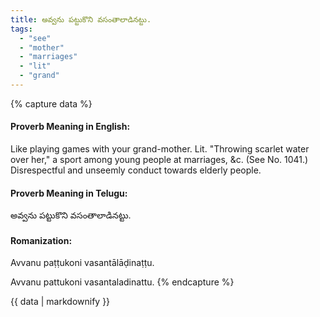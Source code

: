 ```yaml
---
title: అవ్వను పట్టుకొని వసంతాలాడినట్టు.
tags:
  - "see"
  - "mother"
  - "marriages"
  - "lit"
  - "grand"
---
```


{% capture data %}
#### Proverb Meaning in English:
Like playing games with your grand-mother.
Lit. "Throwing scarlet water over her," a sport among young people at marriages, &c.
(See No. 1041.)
Disrespectful and unseemly conduct towards elderly people.

#### Proverb Meaning in Telugu:
అవ్వను పట్టుకొని వసంతాలాడినట్టు.

#### Romanization:
Avvanu paṭṭukoni vasantālāḍinaṭṭu.

Avvanu pattukoni vasantaladinattu.
{% endcapture %}

{{ data | markdownify }}

